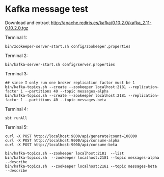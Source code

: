 # Kafka message test



Download and extract http://apache.rediris.es/kafka/0.10.2.0/kafka_2.11-0.10.2.0.tgz


Terminal 1:
```
bin/zookeeper-server-start.sh config/zookeeper.properties

```

Terminal 2:

```
bin/kafka-server-start.sh config/server.properties
```

Terminal 3:


```
## since I only run one broker replication factor must be 1
bin/kafka-topics.sh --create --zookeeper localhost:2181 --replication-factor 1 --partitions 40 --topic messages-alpha
bin/kafka-topics.sh --create --zookeeper localhost:2181 --replication-factor 1 --partitions 40 --topic messages-beta
```

Terminal 4:

```
sbt runAll
```

Terminal 5:

```
curl -X POST http://localhost:9000/api/generate?count=100000
curl -X POST http://localhost:9000/api/consume-alpha
curl -X POST http://localhost:9000/api/consume-beta
```


```
bin/kafka-topics.sh --zookeeper localhost:2181  --list
bin/kafka-topics.sh  --zookeeper localhost:2181 --topic messages-alpha --describe
bin/kafka-topics.sh  --zookeeper localhost:2181 --topic messages-beta --describe
```
